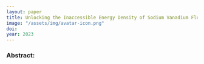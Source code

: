 ```yaml
---
layout: paper
title: Unlocking the Inaccessible Energy Density of Sodium Vanadium Fluorophosphate Electrode Materials by Transition Metal Mixing
image: "/assets/img/avatar-icon.png"
doi: 
year: 2023
---
```



### Abstract:

